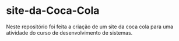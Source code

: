 # site-da-Coca-Cola
Neste repositório foi feita a criação de um site da coca cola para uma atividade do curso de desenvolvimento de sistemas.
